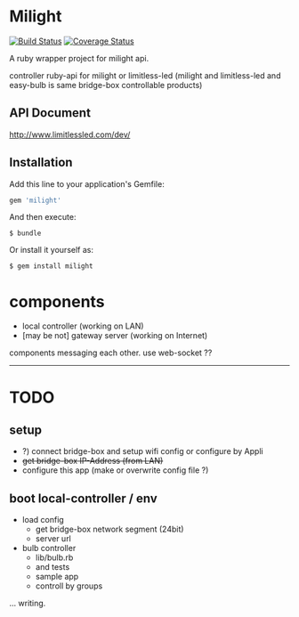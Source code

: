 # Milight

[![Build Status](https://travis-ci.org/beco-ippei/ruby-milight.svg?branch=master)](https://travis-ci.org/beco-ippei/ruby-milight)
[![Coverage Status](https://coveralls.io/repos/github/beco-ippei/ruby-milight/badge.svg?branch=add_ci_settings)](https://coveralls.io/github/beco-ippei/ruby-milight?branch=add_ci_settings)

A ruby wrapper project for milight api.

controller ruby-api for milight or limitless-led
(milight and limitless-led and easy-bulb is
 same bridge-box controllable products)

## API Document
http://www.limitlessled.com/dev/

## Installation

Add this line to your application's Gemfile:

```ruby
gem 'milight'
```

And then execute:

    $ bundle

Or install it yourself as:

    $ gem install milight


# components
* local controller (working on LAN)
* [may be not] gateway server (working on Internet)

components messaging each other.
use web-socket ??

---

# TODO
setup
---
* ?) connect bridge-box and setup wifi config
  or configure by Appli
* ~~get bridge-box IP-Address (from LAN)~~
* configure this app (make or overwrite config file ?)

boot local-controller / env
---
* load config
  * get bridge-box network segment (24bit)
  * server url
* bulb controller
  * lib/bulb.rb
  * and tests
  * sample app
  * controll by groups

... writing.

